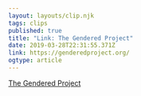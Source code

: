 ```yaml
---
layout: layouts/clip.njk
tags: clips
published: true
title: "Link: The Gendered Project"
date: 2019-03-28T22:31:55.371Z
link: https://genderedproject.org/
ogtype: article
---
```

[The Gendered Project](https://genderedproject.org/)
